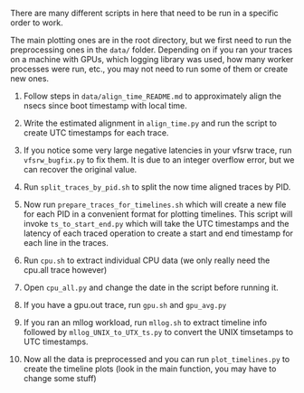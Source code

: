 
There are many different scripts in here that need to be run in a specific order to work.

The main plotting ones are in the root directory, but we first need to run the preprocessing ones in the `data/` folder.
Depending on if you ran your traces on a machine with GPUs, which logging library was used, how many worker processes were run, etc., you may not need to run some of them or create new ones. 

1) Follow steps in `data/align_time_README.md` to approximately align the nsecs since boot timestamp with local time.

2) Write the estimated alignment in `align_time.py` and run the script to create UTC timestamps for each trace. 

3) If you notice some very large negative latencies in your vfsrw trace, run `vfsrw_bugfix.py` to fix them. It is due to an integer overflow error, but we can recover the original value. 

4) Run `split_traces_by_pid.sh` to split the now time aligned traces by PID.

5) Now run `prepare_traces_for_timelines.sh` which will create a new file for each PID in a convenient format for plotting timelines. This script will invoke `ts_to_start_end.py` which will take the UTC timestamps and the latency of each traced operation to create a start and end timestamp for each line in the traces. 

6) Run `cpu.sh` to extract individual CPU data (we only really need the cpu.all trace however)

7)  Open `cpu_all.py` and change the date in the script before running it.

8)  If you have a gpu.out trace, run `gpu.sh` and `gpu_avg.py`

9)  If you ran an mllog workload, run `mllog.sh` to extract timeline info followed by `mllog_UNIX_to_UTX_ts.py` to convert the UNIX timsetamps to UTC timestamps.

10) Now all the data is preprocessed and you can run `plot_timelines.py` to create the timeline plots (look in the main function, you may have to change some stuff)